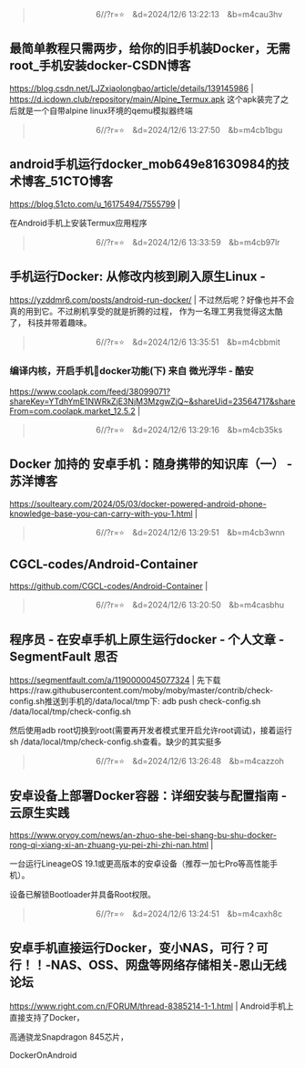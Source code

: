 
>　　　　　　　　6//?r=⭐　&d=2024/12/6 13:22:13　&b=m4cau3hv
## 最简单教程只需两步，给你的旧手机装Docker，无需root_手机安装docker-CSDN博客
https://blog.csdn.net/LJZxiaolongbao/article/details/139145986
|
https://d.icdown.club/repository/main/Alpine_Termux.apk
这个apk装完了之后就是一个自带alpine linux环境的qemu模拟器终端

>　　　　　　　　6//?r=⭐　&d=2024/12/6 13:27:50　&b=m4cb1bgu
## android手机运行docker_mob649e81630984的技术博客_51CTO博客
https://blog.51cto.com/u_16175494/7555799
|

在Android手机上安装Termux应用程序

>　　　　　　　　6//?r=⭐　&d=2024/12/6 13:33:59　&b=m4cb97lr
## 手机运行Docker: 从修改内核到刷入原生Linux -
https://yzddmr6.com/posts/android-run-docker/
|
不过然后呢？好像也并不会真的用到它。不过刷机享受的就是折腾的过程，
作为一名理工男我觉得这太酷了，
科技并带着趣味。

>　　　　　　　　6//?r=⭐　&d=2024/12/6 13:35:51　&b=m4cbbmit
### 编译内核，开启手机📱docker功能(下) 来自 微光浮华 - 酷安
https://www.coolapk.com/feed/38099071?shareKey=YTdhYmE1NWRkZjE3NjM3MzgwZjQ~&shareUid=23564717&shareFrom=com.coolapk.market_12.5.2
|

>　　　　　　　　6//?r=⭐　&d=2024/12/6 13:29:16　&b=m4cb35ks
## Docker 加持的 安卓手机：随身携带的知识库（一） - 苏洋博客
https://soulteary.com/2024/05/03/docker-powered-android-phone-knowledge-base-you-can-carry-with-you-1.html
|

>　　　　　　　　6//?r=⭐　&d=2024/12/6 13:29:51　&b=m4cb3wnn
## CGCL-codes/Android-Container
https://github.com/CGCL-codes/Android-Container
|

>　　　　　　　　6//?r=⭐　&d=2024/12/6 13:20:50　&b=m4casbhu
## 程序员 - 在安卓手机上原生运行docker - 个人文章 - SegmentFault 思否
https://segmentfault.com/a/1190000045077324
|
先下载https://raw.githubusercontent.com/moby/moby/master/contrib/check-config.sh推送到手机的/data/local/tmp下: adb push check-config.sh /data/local/tmp/check-config.sh

然后使用adb root切换到root(需要再开发者模式里开启允许root调试)，接着运行sh /data/local/tmp/check-config.sh查看。缺少的其实挺多

>　　　　　　　　6//?r=⭐　&d=2024/12/6 13:26:48　&b=m4cazzoh
## 安卓设备上部署Docker容器：详细安装与配置指南 - 云原生实践
https://www.oryoy.com/news/an-zhuo-she-bei-shang-bu-shu-docker-rong-qi-xiang-xi-an-zhuang-yu-pei-zhi-zhi-nan.html
|

一台运行LineageOS 19.1或更高版本的安卓设备（推荐一加七Pro等高性能手机）。

设备已解锁Bootloader并具备Root权限。

>　　　　　　　　6//?r=⭐　&d=2024/12/6 13:24:51　&b=m4caxh8c
## 安卓手机直接运行Docker，变小NAS，可行？可行！！-NAS、OSS、网盘等网络存储相关-恩山无线论坛
https://www.right.com.cn/FORUM/thread-8385214-1-1.html
|
Android手机上直接支持了Docker，

高通骁龙Snapdragon 845芯片，

DockerOnAndroid
